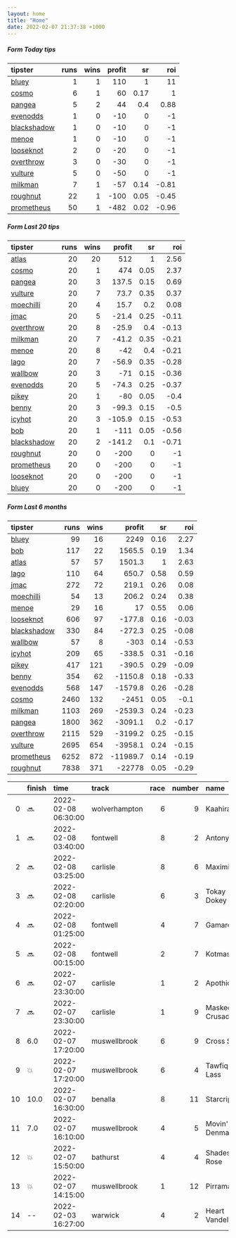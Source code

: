 ```yaml
---   
layout: home  
title: "Home"   
date: 2022-02-07 21:37:38 +1000  
---   
```



##### Form Today tips   

| tipster                                                         |   runs |   wins |   profit |   sr |   roi |
|:----------------------------------------------------------------|-------:|-------:|---------:|-----:|------:|
| [bluey](https://mrwayneo.github.io/tips/bluey.html)             |      1 |      1 |      110 | 1    | 11    |
| [cosmo](https://mrwayneo.github.io/tips/cosmo.html)             |      6 |      1 |       60 | 0.17 |  1    |
| [pangea](https://mrwayneo.github.io/tips/pangea.html)           |      5 |      2 |       44 | 0.4  |  0.88 |
| [evenodds](https://mrwayneo.github.io/tips/evenodds.html)       |      1 |      0 |      -10 | 0    | -1    |
| [blackshadow](https://mrwayneo.github.io/tips/blackshadow.html) |      1 |      0 |      -10 | 0    | -1    |
| [menoe](https://mrwayneo.github.io/tips/menoe.html)             |      1 |      0 |      -10 | 0    | -1    |
| [looseknot](https://mrwayneo.github.io/tips/looseknot.html)     |      2 |      0 |      -20 | 0    | -1    |
| [overthrow](https://mrwayneo.github.io/tips/overthrow.html)     |      3 |      0 |      -30 | 0    | -1    |
| [vulture](https://mrwayneo.github.io/tips/vulture.html)         |      5 |      0 |      -50 | 0    | -1    |
| [milkman](https://mrwayneo.github.io/tips/milkman.html)         |      7 |      1 |      -57 | 0.14 | -0.81 |
| [roughnut](https://mrwayneo.github.io/tips/roughnut.html)       |     22 |      1 |     -100 | 0.05 | -0.45 |
| [prometheus](https://mrwayneo.github.io/tips/prometheus.html)   |     50 |      1 |     -482 | 0.02 | -0.96 |

##### Form Last 20 tips   

| tipster                                                         |   runs |   wins |   profit |   sr |   roi |
|:----------------------------------------------------------------|-------:|-------:|---------:|-----:|------:|
| [atlas](https://mrwayneo.github.io/tips/atlas.html)             |     20 |     20 |    512   | 1    |  2.56 |
| [cosmo](https://mrwayneo.github.io/tips/cosmo.html)             |     20 |      1 |    474   | 0.05 |  2.37 |
| [pangea](https://mrwayneo.github.io/tips/pangea.html)           |     20 |      3 |    137.5 | 0.15 |  0.69 |
| [vulture](https://mrwayneo.github.io/tips/vulture.html)         |     20 |      7 |     73.7 | 0.35 |  0.37 |
| [moechilli](https://mrwayneo.github.io/tips/moechilli.html)     |     20 |      4 |     15.7 | 0.2  |  0.08 |
| [jmac](https://mrwayneo.github.io/tips/jmac.html)               |     20 |      5 |    -21.4 | 0.25 | -0.11 |
| [overthrow](https://mrwayneo.github.io/tips/overthrow.html)     |     20 |      8 |    -25.9 | 0.4  | -0.13 |
| [milkman](https://mrwayneo.github.io/tips/milkman.html)         |     20 |      7 |    -41.2 | 0.35 | -0.21 |
| [menoe](https://mrwayneo.github.io/tips/menoe.html)             |     20 |      8 |    -42   | 0.4  | -0.21 |
| [lago](https://mrwayneo.github.io/tips/lago.html)               |     20 |      7 |    -56.9 | 0.35 | -0.28 |
| [wallbow](https://mrwayneo.github.io/tips/wallbow.html)         |     20 |      3 |    -71   | 0.15 | -0.36 |
| [evenodds](https://mrwayneo.github.io/tips/evenodds.html)       |     20 |      5 |    -74.3 | 0.25 | -0.37 |
| [pikey](https://mrwayneo.github.io/tips/pikey.html)             |     20 |      1 |    -80   | 0.05 | -0.4  |
| [benny](https://mrwayneo.github.io/tips/benny.html)             |     20 |      3 |    -99.3 | 0.15 | -0.5  |
| [icyhot](https://mrwayneo.github.io/tips/icyhot.html)           |     20 |      3 |   -105.9 | 0.15 | -0.53 |
| [bob](https://mrwayneo.github.io/tips/bob.html)                 |     20 |      1 |   -111   | 0.05 | -0.56 |
| [blackshadow](https://mrwayneo.github.io/tips/blackshadow.html) |     20 |      2 |   -141.2 | 0.1  | -0.71 |
| [roughnut](https://mrwayneo.github.io/tips/roughnut.html)       |     20 |      0 |   -200   | 0    | -1    |
| [prometheus](https://mrwayneo.github.io/tips/prometheus.html)   |     20 |      0 |   -200   | 0    | -1    |
| [looseknot](https://mrwayneo.github.io/tips/looseknot.html)     |     20 |      0 |   -200   | 0    | -1    |
| [bluey](https://mrwayneo.github.io/tips/bluey.html)             |     20 |      0 |   -200   | 0    | -1    |

##### Form Last 6 months   

| tipster                                                         |   runs |   wins |   profit |   sr |   roi |
|:----------------------------------------------------------------|-------:|-------:|---------:|-----:|------:|
| [bluey](https://mrwayneo.github.io/tips/bluey.html)             |     99 |     16 |   2249   | 0.16 |  2.27 |
| [bob](https://mrwayneo.github.io/tips/bob.html)                 |    117 |     22 |   1565.5 | 0.19 |  1.34 |
| [atlas](https://mrwayneo.github.io/tips/atlas.html)             |     57 |     57 |   1501.3 | 1    |  2.63 |
| [lago](https://mrwayneo.github.io/tips/lago.html)               |    110 |     64 |    650.7 | 0.58 |  0.59 |
| [jmac](https://mrwayneo.github.io/tips/jmac.html)               |    272 |     72 |    219.1 | 0.26 |  0.08 |
| [moechilli](https://mrwayneo.github.io/tips/moechilli.html)     |     54 |     13 |    206.2 | 0.24 |  0.38 |
| [menoe](https://mrwayneo.github.io/tips/menoe.html)             |     29 |     16 |     17   | 0.55 |  0.06 |
| [looseknot](https://mrwayneo.github.io/tips/looseknot.html)     |    606 |     97 |   -177.8 | 0.16 | -0.03 |
| [blackshadow](https://mrwayneo.github.io/tips/blackshadow.html) |    330 |     84 |   -272.3 | 0.25 | -0.08 |
| [wallbow](https://mrwayneo.github.io/tips/wallbow.html)         |     57 |      8 |   -303   | 0.14 | -0.53 |
| [icyhot](https://mrwayneo.github.io/tips/icyhot.html)           |    209 |     65 |   -338.5 | 0.31 | -0.16 |
| [pikey](https://mrwayneo.github.io/tips/pikey.html)             |    417 |    121 |   -390.5 | 0.29 | -0.09 |
| [benny](https://mrwayneo.github.io/tips/benny.html)             |    354 |     62 |  -1150.8 | 0.18 | -0.33 |
| [evenodds](https://mrwayneo.github.io/tips/evenodds.html)       |    568 |    147 |  -1579.8 | 0.26 | -0.28 |
| [cosmo](https://mrwayneo.github.io/tips/cosmo.html)             |   2460 |    132 |  -2451   | 0.05 | -0.1  |
| [milkman](https://mrwayneo.github.io/tips/milkman.html)         |   1103 |    269 |  -2539.3 | 0.24 | -0.23 |
| [pangea](https://mrwayneo.github.io/tips/pangea.html)           |   1800 |    362 |  -3091.1 | 0.2  | -0.17 |
| [overthrow](https://mrwayneo.github.io/tips/overthrow.html)     |   2115 |    529 |  -3199.2 | 0.25 | -0.15 |
| [vulture](https://mrwayneo.github.io/tips/vulture.html)         |   2695 |    654 |  -3958.1 | 0.24 | -0.15 |
| [prometheus](https://mrwayneo.github.io/tips/prometheus.html)   |   6252 |    872 | -11989.7 | 0.14 | -0.19 |
| [roughnut](https://mrwayneo.github.io/tips/roughnut.html)       |   7838 |    371 | -22778   | 0.05 | -0.29 |

|    | finish   | time                | track         |   race |   number | name            |   odds | tipster          |
|---:|:---------|:--------------------|:--------------|-------:|---------:|:----------------|-------:|:-----------------|
|  0 | :soon:   | 2022-02-08 06:30:00 | wolverhampton |      6 |        9 | Kaahira         |   6.5  | looseknot        |
|  1 | :soon:   | 2022-02-08 03:40:00 | fontwell      |      8 |        2 | Antony          |   5.5  | pangea           |
|  2 | :soon:   | 2022-02-08 03:25:00 | carlisle      |      8 |        6 | Maximilian      |   6.5  | vulture,milkman  |
|  3 | :soon:   | 2022-02-08 02:20:00 | carlisle      |      6 |        3 | Tokay Dokey     |   2.25 | evenodds,milkman |
|  4 | :soon:   | 2022-02-08 01:25:00 | fontwell      |      4 |        7 | Gamaret         |   2.6  | vulture,milkman  |
|  5 | :soon:   | 2022-02-08 00:15:00 | fontwell      |      2 |        7 | Kotmask         |   2.5  | milkman          |
|  6 | :soon:   | 2022-02-07 23:30:00 | carlisle      |      1 |        2 | Apothicaire     |  17    | overthrow        |
|  7 | :soon:   | 2022-02-07 23:30:00 | carlisle      |      1 |        9 | Masked Crusader |   8    | vulture          |
|  8 | 6.0      | 2022-02-07 17:20:00 | muswellbrook  |      6 |        9 | Cross Step      |   4    | vulture,milkman  |
|  9 | :boom:   | 2022-02-07 17:20:00 | muswellbrook  |      6 |        4 | Tawfiq Lass     |   6.5  | pangea           |
| 10 | 10.0     | 2022-02-07 16:30:00 | benalla       |      8 |       11 | Starcrippa      |  26    | looseknot        |
| 11 | 7.0      | 2022-02-07 16:10:00 | muswellbrook  |      4 |        5 | Movin' Denman   |   7.5  | milkman          |
| 12 | :boom:   | 2022-02-07 15:50:00 | bathurst      |      4 |        4 | Shades Of Rose  |   1.6  | pangea,milkman   |
| 13 | :boom:   | 2022-02-07 14:15:00 | muswellbrook  |      1 |       12 | Pirrama         |  12    | cosmo,bluey      |
| 14 | --       | 2022-02-03 16:27:00 | warwick       |      4 |        2 | Heart Vandelay  |   3.2  | pangea,overthrow |